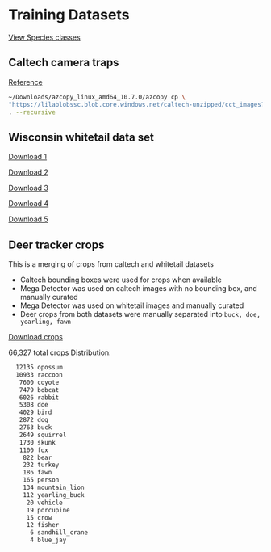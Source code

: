 
# Training Datasets

[View Species classes](../tkteach/categories.txt)

## Caltech camera traps

[Reference](http://lila.science/datasets/caltech-camera-traps)

```bash
~/Downloads/azcopy_linux_amd64_10.7.0/azcopy cp \
"https://lilablobssc.blob.core.windows.net/caltech-unzipped/cct_images?st=2020-01-01T00%3A00%3A00Z&se=2034-01-01T00%3A00%3A00Z&sp=rl&sv=2019-07-07&sr=c&sig=uNGA5/QrgqpnU4VeT5tBqhx0GN4Tu8jJ7neUyJqIQss%3D" \
. --recursive
```

## Wisconsin whitetail data set

[Download 1](https://drive.google.com/drive/folders/1jjkIPjz0Mv3ETYhafE4maNvtBfAxgRsW?usp=sharing)

[Download 2](https://drive.google.com/drive/folders/1E1bVtDpXvgYpXbO5jpYDV37TYc9sUp2C?usp=sharing)

[Download 3](https://drive.google.com/drive/folders/1ihIpAar8G2kFvC2jOwJFA9GAUSGwT1Tb?usp=sharing)

[Download 4](https://drive.google.com/drive/folders/0B4BRcQQjVlWyVnctaE84Y3dHcDQ?usp=sharing)

[Download 5](https://drive.google.com/drive/folders/0B4BRcQQjVlWyVXNMeHJ4LTdJV2c?usp=sharing)

## Deer tracker crops

This is a merging of crops from caltech and whitetail datasets

* Caltech bounding boxes were used for crops when available
* Mega Detector was used on caltech images with no bounding box, and manually curated
* Mega Detector was used on whitetail images and manually curated
* Deer crops from both datasets were manually separated into `buck, doe, yearling, fawn`

[Download crops](https://drive.google.com/file/d/1HyeHr4ugxi0DhKkSQQxOFLC56SbzKjUh/view?usp=sharing)

66,327 total crops
Distribution:

```bash
  12135 opossum
  10933 raccoon
   7600 coyote
   7479 bobcat
   6026 rabbit
   5308 doe
   4029 bird
   2872 dog
   2763 buck
   2649 squirrel
   1730 skunk
   1100 fox
    822 bear
    232 turkey
    186 fawn
    165 person
    134 mountain_lion
    112 yearling_buck
     20 vehicle
     19 porcupine
     15 crow
     12 fisher
      6 sandhill_crane
      4 blue_jay
```
